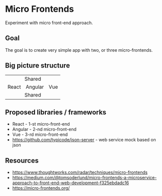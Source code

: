 # Micro Frontends
Experiment with micro front-end approach.

## Goal

The goal is to create very simple app with two, or three micro-frontends.

## Big picture structure

<table>
<tr>
    <td colspan="3"><center>Shared</center></td>
  </tr>
  <tr>    
    <td>React</td>
    <td>Angular</td>
    <td>Vue</td>
  </tr>
  <tr>
    <td colspan="3"><center>Shared</center></td>
  </tr>
</table>

## Proposed libraries / frameworks

* React - 1-st micro-front-end
* Angular - 2-nd micro-front-end
* Vue - 3-rd micro-front-end
* https://github.com/typicode/json-server - web service mock based on json

## Resources

* https://www.thoughtworks.com/radar/techniques/micro-frontends
* https://medium.com/@tomsoderlund/micro-frontends-a-microservice-approach-to-front-end-web-development-f325ebdadc16
* https://micro-frontends.org/